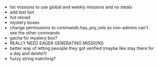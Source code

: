 - list missions to use global and weekly missions and no steals
- add test bot
- hot reload
- mystery boxes
- change permissions to commands.has_any_role so non-admins can't see the other commands
- gacha for mystery box?
- REALLY NEED EAGER GENERATING MISSIONS
- better way of letting peoople they got verified (maybe like stay there for a day and delete?)
- fuzzy string matching?